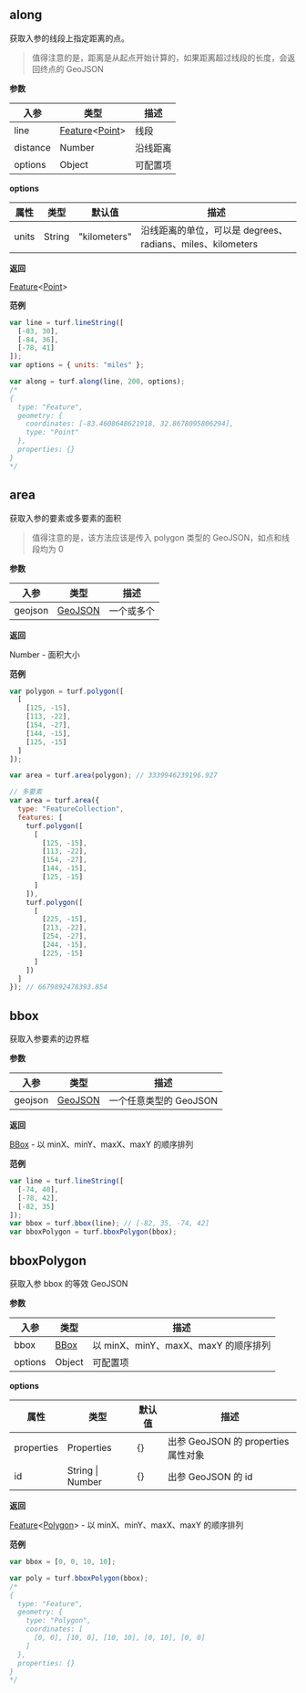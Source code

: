 ## along

获取入参的线段上指定距离的点。

> 值得注意的是，距离是从起点开始计算的，如果距离超过线段的长度，会返回终点的 GeoJSON

**参数**

| 入参     | 类型                                               | 描述     |
| -------- | -------------------------------------------------- | -------- |
| line     | [Feature][feature_link]&lt;[Point][point_link]&gt; | 线段     |
| distance | Number                                             | 沿线距离 |
| options  | Object                                             | 可配置项 |

**options**

| 属性  | 类型   | 默认值       | 描述                                                       |
| ----- | ------ | ------------ | ---------------------------------------------------------- |
| units | String | "kilometers" | 沿线距离的单位，可以是 degrees、radians、miles、kilometers |

**返回**

[Feature][feature_link]&lt;[Point][point_link]&gt;

**范例**

```javascript
var line = turf.lineString([
  [-83, 30],
  [-84, 36],
  [-78, 41]
]);
var options = { units: "miles" };

var along = turf.along(line, 200, options);
/*
{
  type: "Feature",
  geometry: {
    coordinates: [-83.4608648621918, 32.8678095806294],
    type: "Point"
  },
  properties: {}
}
*/
```

## area

获取入参的要素或多要素的面积

> 值得注意的是，该方法应该是传入 polygon 类型的 GeoJSON，如点和线段均为 0

**参数**

| 入参    | 类型                    | 描述       |
| ------- | ----------------------- | ---------- |
| geojson | [GeoJSON][geojson_link] | 一个或多个 |

**返回**

Number - 面积大小

**范例**

```javascript
var polygon = turf.polygon([
  [
    [125, -15],
    [113, -22],
    [154, -27],
    [144, -15],
    [125, -15]
  ]
]);

var area = turf.area(polygon); // 3339946239196.927

// 多要素
var area = turf.area({
  type: "FeatureCollection",
  features: [
    turf.polygon([
      [
        [125, -15],
        [113, -22],
        [154, -27],
        [144, -15],
        [125, -15]
      ]
    ]),
    turf.polygon([
      [
        [225, -15],
        [213, -22],
        [254, -27],
        [244, -15],
        [225, -15]
      ]
    ])
  ]
}); // 6679892478393.854
```

## bbox

获取入参要素的边界框

**参数**

| 入参    | 类型                    | 描述                   |
| ------- | ----------------------- | ---------------------- |
| geojson | [GeoJSON][geojson_link] | 一个任意类型的 GeoJSON |

**返回**

[BBox][bbox_link] - 以 minX、minY、maxX、maxY 的顺序排列

**范例**

```javascript
var line = turf.lineString([
  [-74, 40],
  [-78, 42],
  [-82, 35]
]);
var bbox = turf.bbox(line); // [-82, 35, -74, 42]
var bboxPolygon = turf.bboxPolygon(bbox);
```

## bboxPolygon

获取入参 bbox 的等效 GeoJSON

**参数**

| 入参    | 类型              | 描述                                 |
| ------- | ----------------- | ------------------------------------ |
| bbox    | [BBox][bbox_link] | 以 minX、minY、maxX、maxY 的顺序排列 |
| options | Object            | 可配置项                             |

**options**

| 属性       | 类型             | 默认值 | 描述                                |
| ---------- | ---------------- | ------ | ----------------------------------- |
| properties | Properties       | {}     | 出参 GeoJSON 的 properties 属性对象 |
| id         | String \| Number | {}     | 出参 GeoJSON 的 id                  |

**返回**

[Feature][feature_link]&lt;[Polygon][polygon_link]&gt; - 以 minX、minY、maxX、maxY 的顺序排列

**范例**

```javascript
var bbox = [0, 0, 10, 10];

var poly = turf.bboxPolygon(bbox);
/*
{
  type: "Feature",
  geometry: {
    type: "Polygon",
    coordinates: [
      [0, 0], [10, 0], [10, 10], [0, 10], [0, 0]
    ]
  },
  properties: {}
}
*/
```

[geojson_link]: https://tools.ietf.org/html/rfc7946#section-3
[feature_link]: https://tools.ietf.org/html/rfc7946#section-3.2
[point_link]: https://tools.ietf.org/html/rfc7946#section-3.1.2
[polygon_link]: https://tools.ietf.org/html/rfc7946#section-3.1.6
[bbox_link]: https://tools.ietf.org/html/rfc7946#section-5
